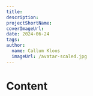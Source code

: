 ```yaml
---
title: 
description: 
projectShortName: 
coverImageUrl: 
date: 2024-06-24
tags: 
author:
  name: Callum Kloos
  imageUrl: /avatar-scaled.jpg
---
```

# Content
